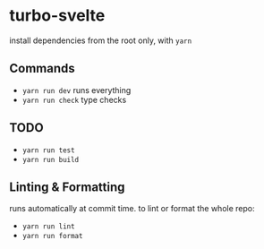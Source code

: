 # turbo-svelte

install dependencies from the root only, with `yarn`

## Commands

- `yarn run dev` runs everything
- `yarn run check` type checks

## TODO

- `yarn run test`
- `yarn run build`

## Linting & Formatting

runs automatically at commit time.
to lint or format the whole repo:

- `yarn run lint`
- `yarn run format`
